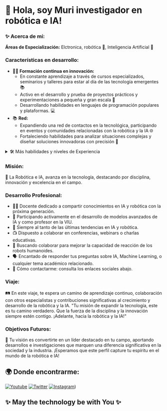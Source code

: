  # 👋 Hola, soy Muri investigador en robótica e IA!

### ✨ Acerca de mí:
**Áreas de Especialización:** Elctronica, robótica 🤖, Inteligencia Artificial 🧠

### Características en desarrollo:
- 👨‍💻 **Formación continua en innovación:**
    - En constante aprendizaje a través de cursos especializados, seminarios y talleres para estar al día de las tecnología emergentes 📚
    - Activo en el desarrollo y prueba de proyectos prácticos y experimentaciones a pequeña y gran escala 🔧
    - Desarrollando habilidades en lenguajes de programación populares y plataformas. 💻
- 📚 **Red:**
    - Expandiendo una red de contactos en la tecnológica, participando en eventos y comunidades relacionadas con la robótica y la IA 🌐
    - Fortaleciendo habilidades para analizar situaciones complejas y diseñar soluciones innovadoras con precisión 🧠

<details>
<summary>🛠️ Más habilidades y niveles de Experiencia</summary>

#### Nivel Experto 🚀
- Programación en Python y C++
- Análisis de Datos y Procesamiento
- Comunicación efectiva y presentaciones técnicas

#### Nivel Avanzado 🧠
- Desarrollo de algoritmos de IA
- Integración de sistemas robóticos
- Manejo de herramientas de aprendizaje automático (como TensorFlow)
- Diseño e implementación  y consultoría en IA y Robótica
- Desarrollo de soluciones de automatización

#### Nivel Intermedio 🌟
- Gestión y liderazgo de proyectos de IA
- Investigación y desarrollo en tecnologías emergentes
- Trabajo colaborativo y coordinación de equipos multidisciplinarios

</details>

### Misión:
🌟 La Robótica e IA, avanza en la tecnología, destacando por disciplina, innovación y excelencia en el campo.

### Desarrollo Profesional:
- 👨‍🏫 Docente dedicado a compartir conocimientos en IA y robótica con la próxima generación.
- 🚀 Participando activamente en el desarrollo de modelos avanzados de IA y como profesor en la VIU.
- 📘 Siempre al tanto de las últimas tendencias en IA y robótica.
- 📺 Dispuesto a colaborar en conferencias, webinars o charlas educativas.
- 🤝 Buscando colaborar para mejorar la capacidad de reacción de los robots humanoides.
- 🗣 Encantado de responder tus preguntas sobre IA, Machine Learning, o cualquier tema académico relacionado.
- 📩 Cómo contactarme: consulta los enlaces sociales abajo.

### Viaje:
🛤 En este viaje, te espera un camino de aprendizaje continuo, colaboración con otros especialistas y contribuciones significativas al crecimiento y desarrollo de la robótica y la IA.
"Tu misión de expandir la tecnología, este es tu camino verdadero. Que la fuerza de la disciplina y la innovación siempre estén contigo. ¡Adelante, hacia la robótica y la IA!"

### Objetivos Futuros:
🚀 Tu visión es convertirte en un líder destacado en tu campo, aportando desarrollos e investigaciones que marquen una diferencia significativa en la sociedad y la industria.
¡Esperamos que este perfil capture tu espíritu en el mundo de la robótica e IA!

## 🌍 Donde encontrarme:

[![Youtube](https://img.shields.io/badge/-YouTube-red?style=flat-square&logo=youtube&logoColor=white)](https://www.youtube.com/@3DUCATechn)
[![Twitter](https://img.shields.io/badge/-Twitter-1DA1F2?style=flat-square&logo=twitter&logoColor=white)](https://x.com/3DUCA_)
[![Instagram](https://img.shields.io/badge/-Instagram-E4405F?style=flat-square&logo=instagram&logoColor=white)](https://www.instagram.com/3duca_tech/tagged/))

## ✨ May the technology be with You ✨
